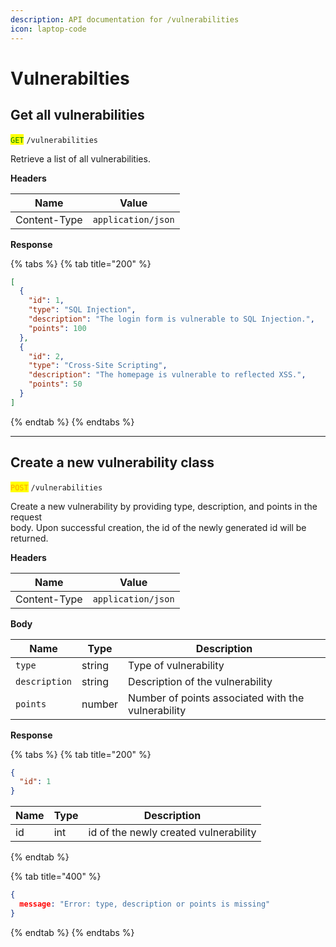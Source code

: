 ```yaml
---
description: API documentation for /vulnerabilities
icon: laptop-code
---
```


# Vulnerabilties

## Get all vulnerabilities

<mark style="color:green;">`GET`</mark> `/vulnerabilities`

Retrieve a list of all vulnerabilities.

**Headers**

| Name         | Value              |
| ------------ | ------------------ |
| Content-Type | `application/json` |

**Response**

{% tabs %}
{% tab title="200" %}
```json
[
  {
    "id": 1,
    "type": "SQL Injection",
    "description": "The login form is vulnerable to SQL Injection.",
    "points": 100
  },
  {
    "id": 2,
    "type": "Cross-Site Scripting",
    "description": "The homepage is vulnerable to reflected XSS.",
    "points": 50
  }
]
```
{% endtab %}
{% endtabs %}

***

## Create a new vulnerability class

<mark style="color:orange;">`POST`</mark> `/vulnerabilities`

Create a new vulnerability by providing type, description, and points in the request\
body. Upon successful creation, the id of the newly generated id will be returned.

**Headers**

| Name         | Value              |
| ------------ | ------------------ |
| Content-Type | `application/json` |

**Body**

| Name          | Type   | Description                                        |
| ------------- | ------ | -------------------------------------------------- |
| `type`        | string | Type of vulnerability                              |
| `description` | string | Description of the vulnerability                   |
| `points`      | number | Number of points associated with the vulnerability |

**Response**

{% tabs %}
{% tab title="200" %}
```json
{
  "id": 1
}
```

| Name | Type | Description                           |
| ---- | ---- | ------------------------------------- |
| id   | int  | id of the newly created vulnerability |
{% endtab %}

{% tab title="400" %}
```json
{ 
  message: "Error: type, description or points is missing" 
}
```
{% endtab %}
{% endtabs %}

###

